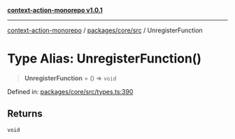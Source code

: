 [**context-action-monorepo v1.0.1**](../../../../README.md)

***

[context-action-monorepo](../../../../README.md) / [packages/core/src](../README.md) / UnregisterFunction

# Type Alias: UnregisterFunction()

> **UnregisterFunction** = () => `void`

Defined in: [packages/core/src/types.ts:390](https://github.com/mineclover/context-action/blob/2861d61b4b5d930e9e7f5277983455dc296dc859/packages/core/src/types.ts#L390)

## Returns

`void`
